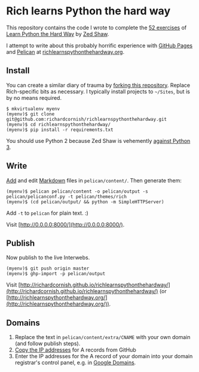 # Rich learns Python the hard way

This repository contains the code I wrote to complete the [52 exercises](https://learnpythonthehardway.org/book/) of [Learn Python the Hard Way](https://learnpythonthehardway.org/) by [Zed Shaw](https://zedshaw.com/about/).

I attempt to write about this probably horrific experience with [GitHub Pages](https://pages.github.com/) and [Pelican](http://blog.getpelican.com/) at [richlearnspythonthehardway.org](http://richlearnspythonthehardway.org/).

## Install

You can create a similar diary of trauma by [forking this repository](https://help.github.com/articles/fork-a-repo/). Replace Rich-specific bits as necessary. I typically install projects to `~/Sites`, but is by no means required.

```
$ mkvirtualenv myenv
(myenv)$ git clone git@github.com:richardcornish/richlearnspythonthehardway.git
(myenv)$ cd richlearnspythonthehardway/
(myenv)$ pip install -r requirements.txt
```

You should use Python 2 because Zed Shaw is vehemently [against Python 3](https://learnpythonthehardway.org/book/nopython3.html).

## Write

[Add](http://docs.getpelican.com/en/latest/content.html) and edit [Markdown](https://help.github.com/articles/markdown-basics/) files in `pelican/content/`. Then generate them:

```
(myenv)$ pelican pelican/content -o pelican/output -s pelican/pelicanconf.py -t pelican/themes/rich
(myenv)$ (cd pelican/output/ && python -m SimpleHTTPServer)
```

Add `-t` to `pelican` for plain text. :)

Visit [http://0.0.0.0:8000/](http://0.0.0.0:8000/).

## Publish

Now publish to the live Interwebs.

```
(myenv)$ git push origin master
(myenv)$ ghp-import -p pelican/output
```

Visit [http://richardcornish.github.io/richlearnspythonthehardway/](http://richardcornish.github.io/richlearnspythonthehardway/) (or [http://richlearnspythonthehardway.org/](http://richlearnspythonthehardway.org/)).

## Domains

1. Replace the text in `pelican/content/extra/CNAME` with your own domain (and follow publish steps).
2. [Copy the IP addresses](https://help.github.com/articles/tips-for-configuring-an-a-record-with-your-dns-provider/) for A records from GitHub
3. Enter the IP addresses for the A record of your domain into your domain registrar's control panel, e.g. in [Google Domains](https://support.google.com/domains/answer/3290350?authuser=1&hl=en).

